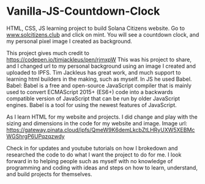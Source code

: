 # Vanilla-JS-Countdown-Clock


HTML, CSS, JS learning project to build Solana Citizens website.
Go to www.solcitizens.club and click on mint.
You will see a countdown clock, and my personal pixel image I created as background.

This project gives much credit to https://codepen.io/timjackleus/pen/rjmxpW
This was his project to share, and I changed url to my personal background using an image I created and uploaded to IPFS.
Tim Jackleus has great work, and much support to learning html builders in the making, such as myself.
In JS he used Babel.
Babel:
Babel is a free and open-source JavaScript compiler that is mainly used to convert ECMAScript 2015+ (ES6+) code into a backwards compatible version of JavaScript that can be run by older JavaScript engines. Babel is a tool for using the newest features of JavaScript.

As I learn HTML for my website and projects. I did change and play with the sizing and dimensions in the code for my website and image.
Image url: https://gateway.pinata.cloud/ipfs/QmeW9K6demLkcbZtLHRyUXW5XEBMcWGShrgP6UPqzqzwdy

Check in for updates and youtube tutorials on how I brokedown and researched the code to do what I want the project to do for me.
I look forward in to helping people such as myself with no knowledge of programming and coding with ideas and steps on how to learn, understand, and build projects for themselves.
